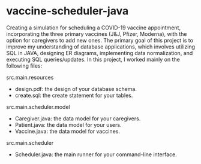 # vaccine-scheduler-java

Creating a simulation for scheduling a COVID-19 vaccine appointment, incorporating the three primary vaccines (J&J, Pfizer, Moderna), with the option for caregivers to add new ones. The primary goal of this project is to improve my understanding of database applications, which involves utilizing SQL in JAVA, designing ER diagrams, implementing data normalization, and executing SQL queries/updates. In this project, I worked mainly on the following files:

src.main.resources
- design.pdf: the design of your database schema.
- create.sql: the create statement for your tables.

src.main.scheduler.model
- Caregiver.java: the data model for your caregivers.
- Patient.java: the data model for your users.
- Vaccine.java: the data model for vaccines.

src.main.scheduler
- Scheduler.java: the main runner for your command-line interface.
